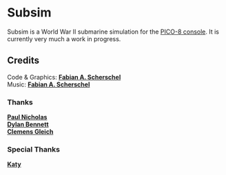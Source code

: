 # Subsim

Subsim is a World War II submarine simulation for the [PICO-8 console](https://www.lexaloffle.com/pico-8.php). It is currently very much a work in progress.

## Credits

Code & Graphics: [**Fabian A. Scherschel**](https://fab.industries)  
Music: [**Fabian A. Scherschel**](https://fab.industries)

### Thanks

[**Paul Nicholas**](https://www.liquidream.co.uk)  
[**Dylan Bennett**](https://twitter.com/MBoffin)  
[**Clemens Gleich**](https://www.mojomag.de/)

### Special Thanks

[**Katy**](https://scherschel.science)

